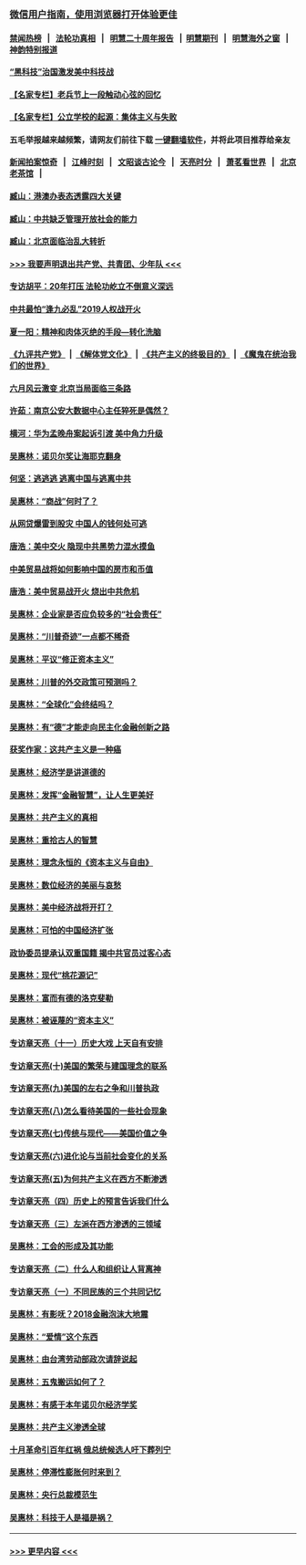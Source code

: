### [微信用户指南，使用浏览器打开体验更佳](https://github.com/gfw-breaker/banned-news1/blob/master/indexes/wechat-guide.md?t=0)
#### [禁闻热榜](热点新闻.md?t=0)  &nbsp;&nbsp;|&nbsp;&nbsp; [法轮功真相](https://github.com/gfw-breaker/truth/blob/master/README.md?t=0) &nbsp;&nbsp;|&nbsp;&nbsp; [明慧二十周年报告](https://github.com/gfw-breaker/mh-reports/blob/master/README.md?t=0) &nbsp;&nbsp;|&nbsp;&nbsp;[明慧期刊](https://github.com/gfw-breaker/mh-qikan) &nbsp;&nbsp;|&nbsp;&nbsp; [明慧海外之窗](https://github.com/gfw-breaker/mh-news/blob/master/README.md?t=0) &nbsp;&nbsp;|&nbsp;&nbsp; [神韵特别报道](https://github.com/gfw-breaker/mh-news/blob/master/shenyun.md?t=0)
#### [“黑科技”治国激发美中科技战](../pages/nsc423/n11638056.md?t=02090155) 
#### [【名家专栏】老兵节上一段触动心弦的回忆](../pages/nsc423/n11646016.md?t=02090155) 
#### [【名家专栏】公立学校的起源：集体主义与失败](../pages/nsc423/n11601833.md?t=02090155) 
#### 五毛举报越来越频繁，请网友们前往下载 [一键翻墙软件](https://github.com/gfw-breaker/ssr-accounts)，并将此项目推荐给亲友
#### [新闻拍案惊奇](https://github.com/gfw-breaker/banned-news1/blob/master/pages/link4.md) &nbsp;&nbsp;|&nbsp;&nbsp; [江峰时刻](https://github.com/gfw-breaker/banned-news1/blob/master/pages/link4.md) &nbsp;&nbsp;|&nbsp;&nbsp; [文昭谈古论今](https://github.com/gfw-breaker/banned-news1/blob/master/pages/link4.md) &nbsp;&nbsp;|&nbsp;&nbsp; [天亮时分](https://github.com/gfw-breaker/banned-news1/blob/master/pages/link4.md) &nbsp;&nbsp;|&nbsp;&nbsp; [萧茗看世界](https://github.com/gfw-breaker/banned-news1/blob/master/pages/link4.md) &nbsp;&nbsp;|&nbsp;&nbsp; [北京老茶馆](https://github.com/gfw-breaker/banned-news1/blob/master/pages/link4.md) &nbsp;&nbsp;|&nbsp;&nbsp; 
#### [臧山：港澳办表态透露四大关键](../pages/nsc423/n11421628.md?t=02090155) 
#### [臧山：中共缺乏管理开放社会的能力](../pages/nsc423/n11407457.md?t=02090155) 
#### [臧山：北京面临治乱大转折](../pages/nsc423/n11406895.md?t=02090155) 
#### [>>> 我要声明退出共产党、共青团、少年队 <<<](https://github.com/begood0513/goodnews/blob/master/quit/letter.md) 
#### [专访胡平：20年打压 法轮功屹立不倒意义深远](../pages/nsc423/n11398800.md?t=02090155) 
#### [中共最怕“逢九必乱”2019人权战开火](../pages/nsc423/n11385248.md?t=02090155) 
#### [夏一阳：精神和肉体灭绝的手段—转化洗脑](../pages/nsc423/n11368250.md?t=02090155) 
#### [《九评共产党》](https://github.com/begood0513/9ping.md/blob/master/README.md) &nbsp;|&nbsp; [《解体党文化》](../../../../jtdwh.md/blob/master/README.md)  &nbsp;|&nbsp; [《共产主义的终极目的》](../../../../gczydzjmd.md/blob/master/README.md) &nbsp;|&nbsp; [《魔鬼在统治我们的世界》](../../../../mgztzwmdsj.md/blob/master/README.md) 
#### [六月风云激变 北京当局面临三条路](../pages/nsc423/n11313668.md?t=02090155) 
#### [许茹：南京公安大数据中心主任猝死是偶然？](../pages/nsc423/n11064744.md?t=02090155) 
#### [横河：华为孟晚舟案起诉引渡 美中角力升级](../pages/nsc423/n11027230.md?t=02090155) 
#### [吴惠林：诺贝尔奖让海耶克翻身](../pages/nsc423/n10890049.md?t=02090155) 
#### [何坚：逃逃逃 逃离中国与逃离中共](../pages/nsc423/n10592891.md?t=02090155) 
#### [吴惠林：“商战”何时了？](../pages/nsc423/n10573558.md?t=02090155) 
#### [从网贷爆雷到股灾 中国人的钱何处可逃](../pages/nsc423/n10572800.md?t=02090155) 
#### [唐浩：美中交火 隐现中共黑势力混水摸鱼](../pages/nsc423/n10544040.md?t=02090155) 
#### [中美贸易战将如何影响中国的房市和币值](../pages/nsc423/n10543697.md?t=02090155) 
#### [唐浩：美中贸易战开火 烧出中共危机](../pages/nsc423/n10540126.md?t=02090155) 
#### [吴惠林：企业家是否应负较多的“社会责任”](../pages/nsc423/n10535022.md?t=02090155) 
#### [吴惠林：“川普奇迹”一点都不稀奇](../pages/nsc423/n10512808.md?t=02090155) 
#### [吴惠林：平议“修正资本主义”](../pages/nsc423/n10495724.md?t=02090155) 
#### [吴惠林：川普的外交政策可预测吗？](../pages/nsc423/n10462387.md?t=02090155) 
#### [吴惠林：“全球化”会终结吗？](../pages/nsc423/n10452838.md?t=02090155) 
#### [吴惠林：有“德”才能走向民主化金融创新之路](../pages/nsc423/n10432292.md?t=02090155) 
#### [获奖作家：这共产主义是一种癌](../pages/nsc423/n10431541.md?t=02090155) 
#### [吴惠林：经济学是讲道德的](../pages/nsc423/n10398014.md?t=02090155) 
#### [吴惠林：发挥“金融智慧”，让人生更美好](../pages/nsc423/n10375019.md?t=02090155) 
#### [吴惠林：共产主义的真相](../pages/nsc423/n10351394.md?t=02090155) 
#### [吴惠林：重拾古人的智慧](../pages/nsc423/n10337691.md?t=02090155) 
#### [吴惠林：理念永恒的《资本主义与自由》](../pages/nsc423/n10316274.md?t=02090155) 
#### [吴惠林：数位经济的美丽与哀愁](../pages/nsc423/n10292946.md?t=02090155) 
#### [吴惠林：美中经济战将开打？](../pages/nsc423/n10258825.md?t=02090155) 
#### [吴惠林：可怕的中国经济扩张](../pages/nsc423/n10219147.md?t=02090155) 
#### [政协委员提承认双重国籍 揭中共官员过客心态](../pages/nsc423/n10208809.md?t=02090155) 
#### [吴惠林：现代“桃花源记”](../pages/nsc423/n10185234.md?t=02090155) 
#### [吴惠林：富而有德的洛克斐勒](../pages/nsc423/n10142264.md?t=02090155) 
#### [吴惠林：被诬蔑的“资本主义”](../pages/nsc423/n10124816.md?t=02090155) 
#### [专访章天亮（十一）历史大戏 上天自有安排](../pages/nsc423/n10094905.md?t=02090155) 
#### [专访章天亮(十)美国的繁荣与建国理念的联系](../pages/nsc423/n10094899.md?t=02090155) 
#### [专访章天亮(九)美国的左右之争和川普执政](../pages/nsc423/n10094889.md?t=02090155) 
#### [专访章天亮(八)怎么看待美国的一些社会现象](../pages/nsc423/n10094857.md?t=02090155) 
#### [专访章天亮(七)传统与现代——美国价值之争](../pages/nsc423/n10093140.md?t=02090155) 
#### [专访章天亮(六)进化论与当前社会变化的关系](../pages/nsc423/n10092036.md?t=02090155) 
#### [专访章天亮(五)为何共产主义在西方不断渗透](../pages/nsc423/n10083620.md?t=02090155) 
#### [专访章天亮（四）历史上的预言告诉我们什么](../pages/nsc423/n10083606.md?t=02090155) 
#### [专访章天亮（三）左派在西方渗透的三领域](../pages/nsc423/n10081115.md?t=02090155) 
#### [吴惠林：工会的形成及其功能](../pages/nsc423/n10080633.md?t=02090155) 
#### [专访章天亮（二）什么人和组织让人背离神](../pages/nsc423/n10076637.md?t=02090155) 
#### [专访章天亮（一）不同民族的三个共同记忆](../pages/nsc423/n10074188.md?t=02090155) 
#### [吴惠林：有影呒？2018金融泡沫大地震](../pages/nsc423/n10040534.md?t=02090155) 
#### [吴惠林：“爱情”这个东西](../pages/nsc423/n10019423.md?t=02090155) 
#### [吴惠林：由台湾劳动部政次请辞说起](../pages/nsc423/n9979679.md?t=02090155) 
#### [吴惠林：五鬼搬运如何了？](../pages/nsc423/n9925338.md?t=02090155) 
#### [吴惠林：有感于本年诺贝尔经济学奖](../pages/nsc423/n9871883.md?t=02090155) 
#### [吴惠林：共产主义渗透全球](../pages/nsc423/n9812748.md?t=02090155) 
#### [十月革命引百年红祸 俄总统候选人吁下葬列宁](../pages/nsc423/n9810182.md?t=02090155) 
#### [吴惠林：停滞性膨胀何时来到？](../pages/nsc423/n9764136.md?t=02090155) 
#### [吴惠林：央行总裁模范生](../pages/nsc423/n9728134.md?t=02090155) 
#### [吴惠林：科技于人是福是祸？](../pages/nsc423/n9672982.md?t=02090155) 

----
#### [ >>> 更早内容 <<< ](../indexes/nsc423-earlier.md)
